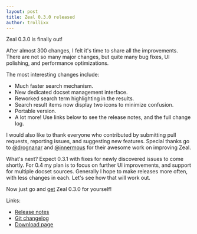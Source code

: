 ```yaml
---
layout: post
title: Zeal 0.3.0 released
author: trollixx
---
```

Zeal 0.3.0 is finally out!

After almost 300 changes, I felt it's time to share all the improvements. There are not so many major changes, but quite many bug fixes, UI polishing, and performance optimizations.

The most interesting changes include:

* Much faster search mechanism.
* New dedicated docset management interface.
* Reworked search term highlighting in the results.
* Search result items now display two icons to minimize confusion.
* Portable version.
* A lot more! Use links below to see the release notes, and the full change log.

I would also like to thank everyone who contributed by submitting pull requests, reporting issues, and suggesting new features. Special thanks go to [@drognanar](https://github.com/drognanar) and [@innermous](https://github.com/innermous) for their awesome work on improving Zeal.

What's next? Expect 0.3.1 with fixes for newly discovered issues to come shortly. For 0.4 my plan is to focus on further UI improvements, and support for multiple docset sources. Generally I hope to make releases more often, with less changes in each. Let's see how that will work out.

Now just go and [get](https://zealdocs.org/download.html) Zeal 0.3.0 for yourself!

Links:

* [Release notes](https://github.com/zealdocs/zeal/releases/tag/v0.3.0)
* [Git changelog](https://github.com/zealdocs/zeal/compare/v0.2.1...v0.3.0)
* [Download page](https://zealdocs.org/download.html)
